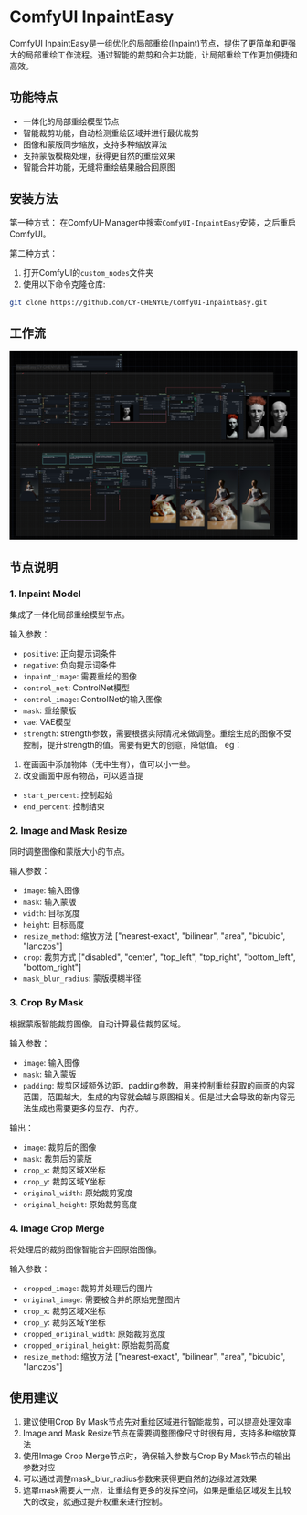 # ComfyUI InpaintEasy 

ComfyUI InpaintEasy是一组优化的局部重绘(Inpaint)节点，提供了更简单和更强大的局部重绘工作流程。通过智能的裁剪和合并功能，让局部重绘工作更加便捷和高效。

## 功能特点

- 一体化的局部重绘模型节点
- 智能裁剪功能，自动检测重绘区域并进行最优裁剪
- 图像和蒙版同步缩放，支持多种缩放算法
- 支持蒙版模糊处理，获得更自然的重绘效果
- 智能合并功能，无缝将重绘结果融合回原图

## 安装方法

第一种方式：
在ComfyUI-Manager中搜索`ComfyUI-InpaintEasy`安装，之后重启ComfyUI。

第二种方式：
1. 打开ComfyUI的`custom_nodes`文件夹
2. 使用以下命令克隆仓库:
```bash
git clone https://github.com/CY-CHENYUE/ComfyUI-InpaintEasy.git
```
## 工作流
![alt text](example/InpaintEasy-CY-V1.png)
## 节点说明

### 1. Inpaint Model
集成了一体化局部重绘模型节点。

输入参数：
- `positive`: 正向提示词条件
- `negative`: 负向提示词条件
- `inpaint_image`: 需要重绘的图像
- `control_net`: ControlNet模型
- `control_image`: ControlNet的输入图像
- `mask`: 重绘蒙版
- `vae`: VAE模型
- `strength`: strength参数，需要根据实际情况来做调整。重绘生成的图像不受控制，提升strength的值。需要有更大的创意，降低值。
eg：
1. 在画面中添加物体（无中生有），值可以小一些。
2. 改变画面中原有物品，可以适当提
- `start_percent`: 控制起始
- `end_percent`: 控制结束

### 2. Image and Mask Resize
同时调整图像和蒙版大小的节点。

输入参数：
- `image`: 输入图像
- `mask`: 输入蒙版
- `width`: 目标宽度 
- `height`: 目标高度 
- `resize_method`: 缩放方法 ["nearest-exact", "bilinear", "area", "bicubic", "lanczos"]
- `crop`: 裁剪方式 ["disabled", "center", "top_left", "top_right", "bottom_left", "bottom_right"]
- `mask_blur_radius`: 蒙版模糊半径 

### 3. Crop By Mask
根据蒙版智能裁剪图像，自动计算最佳裁剪区域。

输入参数：
- `image`: 输入图像
- `mask`: 输入蒙版
- `padding`: 裁剪区域额外边距。padding参数，用来控制重绘获取的画面的内容范围，范围越大，生成的内容就会越与原图相关。但是过大会导致的新内容无法生成也需要更多的显存、内存。


输出：
- `image`: 裁剪后的图像
- `mask`: 裁剪后的蒙版
- `crop_x`: 裁剪区域X坐标
- `crop_y`: 裁剪区域Y坐标
- `original_width`: 原始裁剪宽度
- `original_height`: 原始裁剪高度

### 4. Image Crop Merge
将处理后的裁剪图像智能合并回原始图像。

输入参数：
- `cropped_image`: 裁剪并处理后的图片
- `original_image`: 需要被合并的原始完整图片
- `crop_x`: 裁剪区域X坐标
- `crop_y`: 裁剪区域Y坐标
- `cropped_original_width`: 原始裁剪宽度
- `cropped_original_height`: 原始裁剪高度
- `resize_method`: 缩放方法 ["nearest-exact", "bilinear", "area", "bicubic", "lanczos"]

## 使用建议

1. 建议使用Crop By Mask节点先对重绘区域进行智能裁剪，可以提高处理效率
2. Image and Mask Resize节点在需要调整图像尺寸时很有用，支持多种缩放算法
3. 使用Image Crop Merge节点时，确保输入参数与Crop By Mask节点的输出参数对应
4. 可以通过调整mask_blur_radius参数来获得更自然的边缘过渡效果
5. 遮罩mask需要大一点，让重绘有更多的发挥空间，如果是重绘区域发生比较大的改变，就通过提升权重来进行控制。



